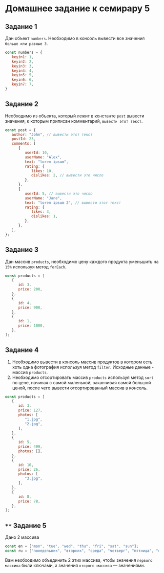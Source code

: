 # Домашнее задание к семирару 5

## Задание 1

Дан объект `numbers`. Необходимо в консоль вывести все значения `больше или равные 3`.

```js
const numbers = {
   keyin1: 1,
   keyin2: 2,
   keyin3: 3,
   keyin4: 4,
   keyin5: 5,
   keyin6: 6,
   keyin7: 7,
}
```

## Задание 2

Необходимо из объекта, который лежит в константе `post` вывести значения, к которым приписан комментарий, `вывести этот текст`.

```js
const post = {
   author: "John", // вывести этот текст
   postId: 23,
   comments: [
      {
         userId: 10,
         userName: "Alex",
         text: "lorem ipsum",
         rating: {
            likes: 10,
            dislikes: 2, // вывести это число
         },
      },
      {
         userId: 5, // вывести это число
         userName: "Jane",
         text: "lorem ipsum 2", // вывести этот текст
         rating: {
            likes: 3,
            dislikes: 1,
         },
      },
   ],
};
```

## Задание 3

Дан массив `products`, необходимо цену каждого продукта уменьшить на `15%` используя метод `forEach`.

```js
const products = [
   {
      id: 3,
      price: 200,
   },
   {
      id: 4,
      price: 900,
   },
   {
      id: 1,
      price: 1000,
   },
];
```

## Задание 4

1. Необходимо вывести в консоль массив продуктов в котором есть хоть одна фотография используя метод `filter`. Исходные данные - массив `products`.
2. Необходимо отсортировать массив `products` используя метод `sort` по цене, начиная с самой маленькой, заканчивая самой большой ценой, после чего вывести отсортированный массив в консоль.

```js
const products = [
   {
      id: 3,
      price: 127,
      photos: [
         "1.jpg",
         "2.jpg",
      ],
   },
   {
      id: 5,
      price: 499,
      photos: [],
   },
   {
      id: 10,
      price: 26,
      photos: [
         "3.jpg",
      ],
   },
   {
      id: 8,
      price: 78,
   },
];
```

## `**` Задание 5

Дано 2 массива

```js
const en = ["mon", "tue", "wed", "thu", "fri", "sat", "sun"];
const ru = ["понедельник", "вторник", "среда", "четверг", "пятница", "суббота", "воскресенье"];
```

Вам необходимо объединить 2 этих массива, чтобы значения `первого массива` были ключами, а значения `второго массива` — значениями.